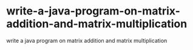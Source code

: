 # write-a-java-program-on-matrix-addition-and-matrix-multiplication
write a java program on matrix addition and matrix multiplication

